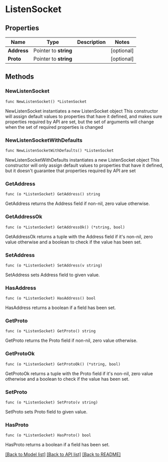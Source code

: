 # ListenSocket

## Properties

Name | Type | Description | Notes
------------ | ------------- | ------------- | -------------
**Address** | Pointer to **string** |  | [optional] 
**Proto** | Pointer to **string** |  | [optional] 

## Methods

### NewListenSocket

`func NewListenSocket() *ListenSocket`

NewListenSocket instantiates a new ListenSocket object
This constructor will assign default values to properties that have it defined,
and makes sure properties required by API are set, but the set of arguments
will change when the set of required properties is changed

### NewListenSocketWithDefaults

`func NewListenSocketWithDefaults() *ListenSocket`

NewListenSocketWithDefaults instantiates a new ListenSocket object
This constructor will only assign default values to properties that have it defined,
but it doesn't guarantee that properties required by API are set

### GetAddress

`func (o *ListenSocket) GetAddress() string`

GetAddress returns the Address field if non-nil, zero value otherwise.

### GetAddressOk

`func (o *ListenSocket) GetAddressOk() (*string, bool)`

GetAddressOk returns a tuple with the Address field if it's non-nil, zero value otherwise
and a boolean to check if the value has been set.

### SetAddress

`func (o *ListenSocket) SetAddress(v string)`

SetAddress sets Address field to given value.

### HasAddress

`func (o *ListenSocket) HasAddress() bool`

HasAddress returns a boolean if a field has been set.

### GetProto

`func (o *ListenSocket) GetProto() string`

GetProto returns the Proto field if non-nil, zero value otherwise.

### GetProtoOk

`func (o *ListenSocket) GetProtoOk() (*string, bool)`

GetProtoOk returns a tuple with the Proto field if it's non-nil, zero value otherwise
and a boolean to check if the value has been set.

### SetProto

`func (o *ListenSocket) SetProto(v string)`

SetProto sets Proto field to given value.

### HasProto

`func (o *ListenSocket) HasProto() bool`

HasProto returns a boolean if a field has been set.


[[Back to Model list]](../README.md#documentation-for-models) [[Back to API list]](../README.md#documentation-for-api-endpoints) [[Back to README]](../README.md)


